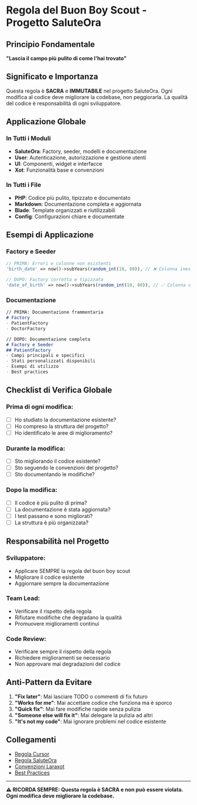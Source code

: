# Regola del Buon Boy Scout - Progetto SaluteOra

## Principio Fondamentale
**"Lascia il campo più pulito di come l'hai trovato"**

## Significato e Importanza
Questa regola è **SACRA** e **IMMUTABILE** nel progetto SaluteOra. Ogni modifica al codice deve migliorare la codebase, non peggiorarla. La qualità del codice è responsabilità di ogni sviluppatore.

## Applicazione Globale

### In Tutti i Moduli
- **SaluteOra**: Factory, seeder, modelli e documentazione
- **User**: Autenticazione, autorizzazione e gestione utenti
- **UI**: Componenti, widget e interfacce
- **Xot**: Funzionalità base e convenzioni

### In Tutti i File
- **PHP**: Codice più pulito, tipizzato e documentato
- **Markdown**: Documentazione completa e aggiornata
- **Blade**: Template organizzati e riutilizzabili
- **Config**: Configurazioni chiare e documentate

## Esempi di Applicazione

### Factory e Seeder
```php
// PRIMA: Errori e colonne non esistenti
'birth_date' => now()->subYears(random_int(18, 80)), // ❌ Colonna inesistente

// DOPO: Factory corretta e tipizzata  
'date_of_birth' => now()->subYears(random_int(18, 80)), // ✅ Colonna corretta
```

### Documentazione
```markdown
// PRIMA: Documentazione frammentaria
# Factory
- PatientFactory
- DoctorFactory

// DOPO: Documentazione completa
# Factory e Seeder
## PatientFactory
- Campi principali e specifici
- Stati personalizzati disponibili
- Esempi di utilizzo
- Best practices
```

## Checklist di Verifica Globale

### Prima di ogni modifica:
- [ ] Ho studiato la documentazione esistente?
- [ ] Ho compreso la struttura del progetto?
- [ ] Ho identificato le aree di miglioramento?

### Durante la modifica:
- [ ] Sto migliorando il codice esistente?
- [ ] Sto seguendo le convenzioni del progetto?
- [ ] Sto documentando le modifiche?

### Dopo la modifica:
- [ ] Il codice è più pulito di prima?
- [ ] La documentazione è stata aggiornata?
- [ ] I test passano e sono migliorati?
- [ ] La struttura è più organizzata?

## Responsabilità nel Progetto

### Sviluppatore:
- Applicare SEMPRE la regola del buon boy scout
- Migliorare il codice esistente
- Aggiornare sempre la documentazione

### Team Lead:
- Verificare il rispetto della regola
- Rifiutare modifiche che degradano la qualità
- Promuovere miglioramenti continui

### Code Review:
- Verificare sempre il rispetto della regola
- Richiedere miglioramenti se necessario
- Non approvare mai degradazioni del codice

## Anti-Pattern da Evitare

1. **"Fix later"**: Mai lasciare TODO o commenti di fix futuro
2. **"Works for me"**: Mai accettare codice che funziona ma è sporco
3. **"Quick fix"**: Mai fare modifiche rapide senza pulizia
4. **"Someone else will fix it"**: Mai delegare la pulizia ad altri
5. **"It's not my code"**: Mai ignorare problemi nel codice esistente

## Collegamenti

- [Regola Cursor](../../.cursor/rules/boy-scout-rule.mdc)
- [Regola SaluteOra](../laravel/Modules/SaluteOra/docs/boy-scout-rule.md)
- [Convenzioni Laraxot](laraxot-conventions.md)
- [Best Practices](best-practices.md)

---

**⚠️ RICORDA SEMPRE: Questa regola è SACRA e non può essere violata. Ogni modifica deve migliorare la codebase.**


